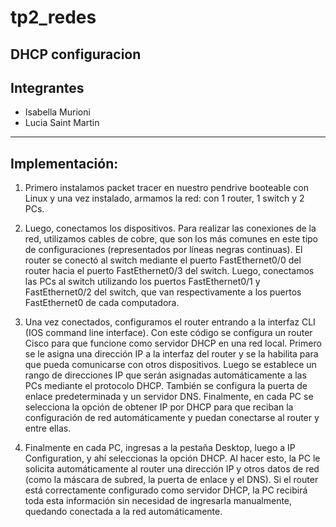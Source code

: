 # tp2_redes
DHCP configuracion
---
## Integrantes
- Isabella Murioni
- Lucia Saint Martin
---
## Implementación:

1. Primero instalamos packet tracer en nuestro pendrive booteable con Linux y una vez instalado, armamos la red: con 1 router, 1 switch y 2 PCs.

2. Luego, conectamos los dispositivos. Para realizar las conexiones de la red, utilizamos cables de cobre, que son los más comunes en este tipo de configuraciones (representados por líneas negras continuas). El router se conectó al switch mediante el puerto FastEthernet0/0 del router hacia el puerto FastEthernet0/3 del switch. Luego, conectamos las PCs al switch utilizando los puertos FastEthernet0/1 y FastEthernet0/2 del switch, que van respectivamente a los puertos FastEthernet0 de cada computadora.

3. Una vez conectados, configuramos el router entrando a la interfaz CLI (IOS command line interface). Con este código se configura un router Cisco para que funcione como servidor DHCP en una red local. Primero se le asigna una dirección IP a la interfaz del router y se la habilita para que pueda comunicarse con otros dispositivos. Luego se establece un rango de direcciones IP que serán asignadas automáticamente a las PCs mediante el protocolo DHCP. También se configura la puerta de enlace predeterminada y un servidor DNS. Finalmente, en cada PC se selecciona la opción de obtener IP por DHCP para que reciban la configuración de red automáticamente y puedan conectarse al router y entre ellas.

4. Finalmente en cada PC, ingresas a la pestaña Desktop, luego a IP Configuration, y ahí seleccionas la opción DHCP. Al hacer esto, la PC le solicita automáticamente al router una dirección IP y otros datos de red (como la máscara de subred, la puerta de enlace y el DNS). Si el router está correctamente configurado como servidor DHCP, la PC recibirá toda esta información sin necesidad de ingresarla manualmente, quedando conectada a la red automáticamente.
